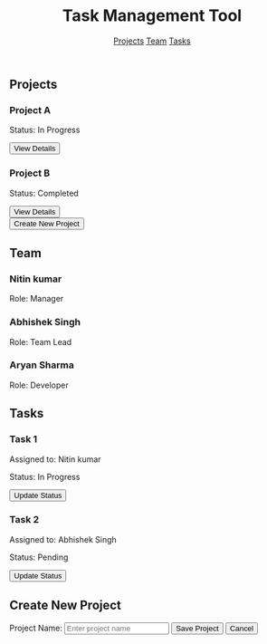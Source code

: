 <!DOCTYPE html>
<html lang="en">
<head>
  <meta charset="UTF-8">
  <meta name="viewport" content="width=device-width, initial-scale=1.0">
  <title>Task Management Tool</title>
  <link rel="stylesheet" href="styles.css">
</head>
<body>
  <header>
    <h1>Task Management Tool</h1>
    <nav>
      <a href="#projects">Projects</a>
      <a href="#team">Team</a>
      <a href="#tasks">Tasks</a>
    </nav>
  </header>

  <section id="projects">
    <h2>Projects</h2>
    <div class="project-list">
      <div class="project-card">
        <h3>Project A</h3>
        <p>Status: In Progress</p>
        <button onclick="viewProject(1)">View Details</button>
      </div>
      <div class="project-card">
        <h3>Project B</h3>
        <p>Status: Completed</p>
        <button onclick="viewProject(2)">View Details</button>
      </div>
    </div>
    <button onclick="createProject()">Create New Project</button>
  </section>

  <section id="team">
    <h2>Team</h2>
    <div class="team-member">
      <h3>Nitin kumar</h3>
      <p>Role: Manager</p>
    </div>
    <div class="team-member">
      <h3>Abhishek Singh</h3>
      <p>Role: Team Lead</p>
    </div>
    <div class="team-member">
      <h3>Aryan Sharma</h3>
      <p>Role: Developer</p>
    </div>
  </section>

  <section id="tasks">
    <h2>Tasks</h2>
    <div class="task-list">
      <div class="task-card">
        <h3>Task 1</h3>
        <p>Assigned to: Nitin kumar</p>
        <p>Status: In Progress</p>
        <button onclick="updateTask(1)">Update Status</button>
      </div>
      <div class="task-card">
        <h3>Task 2</h3>
        <p>Assigned to: Abhishek Singh</p>
        <p>Status: Pending</p>
        <button onclick="updateTask(2)">Update Status</button>
      </div>
    </div>
  </section>

  <!-- Modal for creating new project -->
  <div id="create-project-modal" class="modal">
    <div class="modal-content">
      <h2>Create New Project</h2>
      <label for="project-name">Project Name:</label>
      <input type="text" id="project-name" placeholder="Enter project name">
      <button onclick="saveProject()">Save Project</button>
      <button onclick="closeModal()">Cancel</button>
    </div>
  </div>

  <script src="app.js"></script>
</body>
</html>

